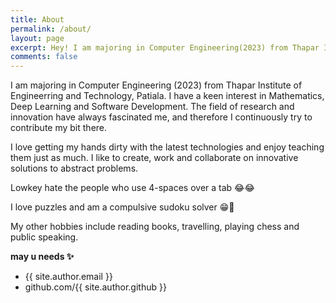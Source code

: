```yaml
---
title: About
permalink: /about/
layout: page
excerpt: Hey! I am majoring in Computer Engineering(2023) from Thapar Institute of Engineerring and Technology, Patiala. I have a keen interest in Mathematics, Deep Learning and Software Development.
comments: false
---
```


I am majoring in Computer Engineering (2023) from Thapar Institute of Engineerring and Technology, Patiala. I have a keen interest in Mathematics, Deep Learning and Software Development. The field of research and innovation have always fascinated me, and therefore I continuously try to contribute my bit there.

I love getting my hands dirty with the latest technologies and enjoy teaching them just as much. I like to create, work and collaborate on innovative solutions to abstract problems.

Lowkey hate the people who use 4-spaces over a tab 😂😂

I love puzzles and am a compulsive sudoku solver 😁🙌 

My other hobbies include reading books, travelling, playing chess and public speaking.

**may u needs ✨**

- {{ site.author.email }}
- github.com/{{ site.author.github }}
